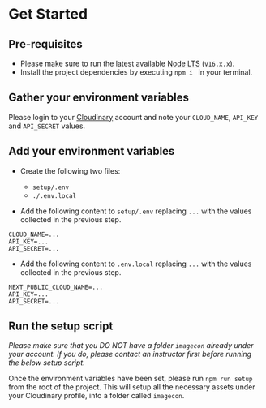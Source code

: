 # Get Started

## Pre-requisites

- Please make sure to run the latest available [Node LTS](https://nodejs.org/en/download/) (`v16.x.x`).
- Install the project dependencies by executing `npm i ` in your terminal.

## Gather your environment variables

Please login to your [Cloudinary](https://cloudinary.com/users/login) account and note your `CLOUD_NAME`, `API_KEY` and `API_SECRET` values.

## Add your environment variables

- Create the following two files:

  - `setup/.env`
  - `./.env.local`

- Add the following content to `setup/.env` replacing `...` with the values collected in the previous step.

```
CLOUD_NAME=...
API_KEY=...
API_SECRET=...
```

- Add the following content to `.env.local` replacing `...` with the values collected in the previous step.

```
NEXT_PUBLIC_CLOUD_NAME=...
API_KEY=...
API_SECRET=...
```

## Run the setup script

_Please make sure that you DO NOT have a folder `imagecon` already under your account. If you do, please contact an instructor first before running the below setup script._

Once the environment variables have been set, please run `npm run setup` from the root of the project. This will setup all the necessary assets under your Cloudinary profile, into a folder called `imagecon`.
